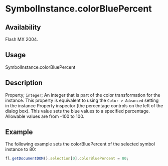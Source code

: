 # SymbolInstance.colorBluePercent

## Availability

Flash MX 2004.

## Usage

SymbolInstance.colorBluePercent

## Description

Property; `integer`; An integer that is part of the color transformation for the instance. This property is equivalent to using the `Color > Advanced` setting in the instance Property inspector (the percentage controls on the left of the dialog box). This value sets the blue values to a specified percentage. Allowable values are from -100 to 100.

## Example

The following example sets the colorBluePercent of the selected symbol instance to 80:

```javascript
fl.getDocumentDOM().selection[0].colorBluePercent = 80;
```
